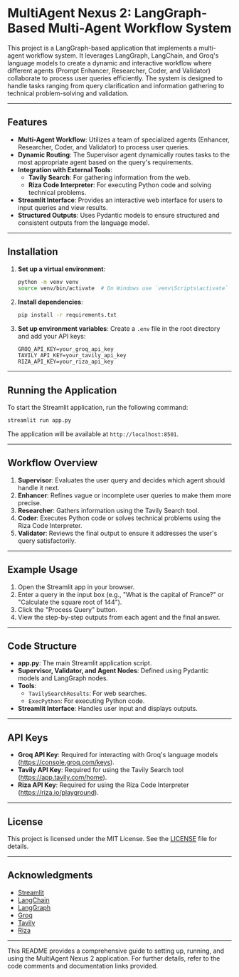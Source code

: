 # MultiAgent Nexus 2: LangGraph-Based Multi-Agent Workflow System

This project is a LangGraph-based application that implements a multi-agent workflow system. It leverages LangGraph, LangChain, and Groq's language models to create a dynamic and interactive workflow where different agents (Prompt Enhancer, Researcher, Coder, and Validator) collaborate to process user queries efficiently. The system is designed to handle tasks ranging from query clarification and information gathering to technical problem-solving and validation.

---

## Features

- **Multi-Agent Workflow**: Utilizes a team of specialized agents (Enhancer, Researcher, Coder, and Validator) to process user queries.
- **Dynamic Routing**: The Supervisor agent dynamically routes tasks to the most appropriate agent based on the query's requirements.
- **Integration with External Tools**:
  - **Tavily Search**: For gathering information from the web.
  - **Riza Code Interpreter**: For executing Python code and solving technical problems.
- **Streamlit Interface**: Provides an interactive web interface for users to input queries and view results.
- **Structured Outputs**: Uses Pydantic models to ensure structured and consistent outputs from the language model.

---

## Installation

1. **Set up a virtual environment**:
   ```bash
   python -m venv venv
   source venv/bin/activate  # On Windows use `venv\Scripts\activate`
   ```

3. **Install dependencies**:
   ```bash
   pip install -r requirements.txt
   ```

4. **Set up environment variables**:
   Create a `.env` file in the root directory and add your API keys:
   ```plaintext
   GROQ_API_KEY=your_groq_api_key
   TAVILY_API_KEY=your_tavily_api_key
   RIZA_API_KEY=your_riza_api_key
   ```

---

## Running the Application

To start the Streamlit application, run the following command:

```bash
streamlit run app.py
```

The application will be available at `http://localhost:8501`.

---

## Workflow Overview

1. **Supervisor**: Evaluates the user query and decides which agent should handle it next.
2. **Enhancer**: Refines vague or incomplete user queries to make them more precise.
3. **Researcher**: Gathers information using the Tavily Search tool.
4. **Coder**: Executes Python code or solves technical problems using the Riza Code Interpreter.
5. **Validator**: Reviews the final output to ensure it addresses the user's query satisfactorily.

---

## Example Usage

1. Open the Streamlit app in your browser.
2. Enter a query in the input box (e.g., "What is the capital of France?" or "Calculate the square root of 144").
3. Click the "Process Query" button.
4. View the step-by-step outputs from each agent and the final answer.

---

## Code Structure

- **app.py**: The main Streamlit application script.
- **Supervisor, Validator, and Agent Nodes**: Defined using Pydantic models and LangGraph nodes.
- **Tools**:
  - `TavilySearchResults`: For web searches.
  - `ExecPython`: For executing Python code.
- **Streamlit Interface**: Handles user input and displays outputs.

---

## API Keys

- **Groq API Key**: Required for interacting with Groq's language models (https://console.groq.com/keys).
- **Tavily API Key**: Required for using the Tavily Search tool (https://app.tavily.com/home).
- **Riza API Key**: Required for using the Riza Code Interpreter (https://riza.io/playground).

---

## License

This project is licensed under the MIT License. See the [LICENSE](LICENSE) file for details.

---

## Acknowledgments

- [Streamlit](https://streamlit.io/)
- [LangChain](https://www.langchain.com/)
- [LangGraph](https://langchain.com/langgraph)
- [Groq](https://groq.com/)
- [Tavily](https://tavily.com/)
- [Riza](https://riza.io/)

---

This README provides a comprehensive guide to setting up, running, and using the MultiAgent Nexus 2 application. For further details, refer to the code comments and documentation links provided.

